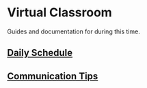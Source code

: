 # Virtual Classroom

Guides and documentation for during this time.

## [Daily Schedule](/handbook/curriculum/daily-life/distance/daily-schedule)

## [Communication Tips](/handbook/curriculum/daily-life/distance/communication-tips)
